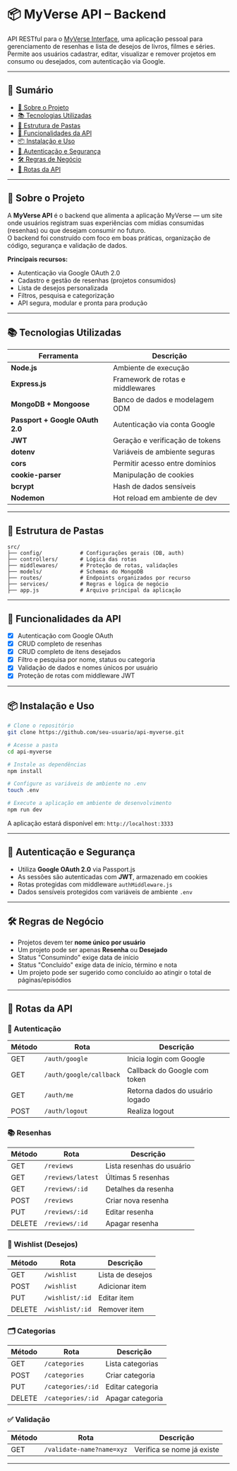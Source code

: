 # 📦 MyVerse API – Backend

API RESTful para o [MyVerse Interface](https://github.com/Allysson-ryan/MyVerse-Interface), uma aplicação pessoal para gerenciamento de resenhas e lista de desejos de livros, filmes e séries.  
Permite aos usuários cadastrar, editar, visualizar e remover projetos em consumo ou desejados, com autenticação via Google.

---

## 📑 Sumário

- [🚀 Sobre o Projeto](#-sobre-o-projeto)
- [📚 Tecnologias Utilizadas](#-tecnologias-utilizadas)
- [📁 Estrutura de Pastas](#-estrutura-de-pastas)
- [📌 Funcionalidades da API](#-funcionalidades-da-api)
- [📦 Instalação e Uso](#-instalação-e-uso)
- [🔐 Autenticação e Segurança](#-autenticação-e-segurança)
- [🛠️ Regras de Negócio](#️-regras-de-negócio)
- [📮 Rotas da API](#-rotas-da-api)

---

## 🚀 Sobre o Projeto

A **MyVerse API** é o backend que alimenta a aplicação MyVerse — um site onde usuários registram suas experiências com mídias consumidas (resenhas) ou que desejam consumir no futuro.  
O backend foi construído com foco em boas práticas, organização de código, segurança e validação de dados.

**Principais recursos:**

- Autenticação via Google OAuth 2.0
- Cadastro e gestão de resenhas (projetos consumidos)
- Lista de desejos personalizada
- Filtros, pesquisa e categorização
- API segura, modular e pronta para produção

---

## 📚 Tecnologias Utilizadas

| Ferramenta                      | Descrição                        |
| ------------------------------- | -------------------------------- |
| **Node.js**                     | Ambiente de execução             |
| **Express.js**                  | Framework de rotas e middlewares |
| **MongoDB + Mongoose**          | Banco de dados e modelagem ODM   |
| **Passport + Google OAuth 2.0** | Autenticação via conta Google    |
| **JWT**                         | Geração e verificação de tokens  |
| **dotenv**                      | Variáveis de ambiente seguras    |
| **cors**                        | Permitir acesso entre domínios   |
| **cookie-parser**               | Manipulação de cookies           |
| **bcrypt**                      | Hash de dados sensíveis          |
| **Nodemon**                     | Hot reload em ambiente de dev    |

---

## 📁 Estrutura de Pastas

```
src/
├── config/            # Configurações gerais (DB, auth)
├── controllers/       # Lógica das rotas
├── middlewares/       # Proteção de rotas, validações
├── models/            # Schemas do MongoDB
├── routes/            # Endpoints organizados por recurso
├── services/          # Regras e lógica de negócio
├── app.js             # Arquivo principal da aplicação
```

---

## 📌 Funcionalidades da API

- [x] Autenticação com Google OAuth
- [x] CRUD completo de resenhas
- [x] CRUD completo de itens desejados
- [x] Filtro e pesquisa por nome, status ou categoria
- [x] Validação de dados e nomes únicos por usuário
- [x] Proteção de rotas com middleware JWT

---

## 📦 Instalação e Uso

```bash
# Clone o repositório
git clone https://github.com/seu-usuario/api-myverse.git

# Acesse a pasta
cd api-myverse

# Instale as dependências
npm install

# Configure as variáveis de ambiente no .env
touch .env
```

```bash
# Execute a aplicação em ambiente de desenvolvimento
npm run dev
```

A aplicação estará disponível em: `http://localhost:3333`

---

## 🔐 Autenticação e Segurança

- Utiliza **Google OAuth 2.0** via Passport.js
- As sessões são autenticadas com **JWT**, armazenado em cookies
- Rotas protegidas com middleware `authMiddleware.js`
- Dados sensíveis protegidos com variáveis de ambiente `.env`

---

## 🛠️ Regras de Negócio

- Projetos devem ter **nome único por usuário**
- Um projeto pode ser apenas **Resenha** ou **Desejado**
- Status "Consumindo" exige data de início
- Status "Concluído" exige data de início, término e nota
- Um projeto pode ser sugerido como concluído ao atingir o total de páginas/episódios

---

## 📮 Rotas da API

### 🔐 Autenticação

| Método | Rota                    | Descrição                       |
| ------ | ----------------------- | ------------------------------- |
| GET    | `/auth/google`          | Inicia login com Google         |
| GET    | `/auth/google/callback` | Callback do Google com token    |
| GET    | `/auth/me`              | Retorna dados do usuário logado |
| POST   | `/auth/logout`          | Realiza logout                  |

### 📚 Resenhas

| Método | Rota              | Descrição                 |
| ------ | ----------------- | ------------------------- |
| GET    | `/reviews`        | Lista resenhas do usuário |
| GET    | `/reviews/latest` | Últimas 5 resenhas        |
| GET    | `/reviews/:id`    | Detalhes da resenha       |
| POST   | `/reviews`        | Criar nova resenha        |
| PUT    | `/reviews/:id`    | Editar resenha            |
| DELETE | `/reviews/:id`    | Apagar resenha            |

### 🎯 Wishlist (Desejos)

| Método | Rota            | Descrição        |
| ------ | --------------- | ---------------- |
| GET    | `/wishlist`     | Lista de desejos |
| POST   | `/wishlist`     | Adicionar item   |
| PUT    | `/wishlist/:id` | Editar item      |
| DELETE | `/wishlist/:id` | Remover item     |

### 🗂️ Categorias

| Método | Rota              | Descrição        |
| ------ | ----------------- | ---------------- |
| GET    | `/categories`     | Lista categorias |
| POST   | `/categories`     | Criar categoria  |
| PUT    | `/categories/:id` | Editar categoria |
| DELETE | `/categories/:id` | Apagar categoria |

### ✅ Validação

| Método | Rota                      | Descrição                  |
| ------ | ------------------------- | -------------------------- |
| GET    | `/validate-name?name=xyz` | Verifica se nome já existe |

---
